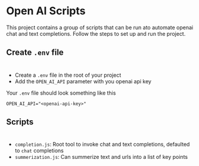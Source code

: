 # Open AI Scripts

This project contains a group of scripts that can be run ato automate openai chat and text completions. Follow the steps to set up and run the project.

## Create `.env` file
#
- Create a `.env` file in the root of your project
- Add the `OPEN_AI_API` parameter with you openai api key

Your `.env` file should look something like this
```.env
OPEN_AI_API="<openai-api-key>"
```

## Scripts
#
- `completion.js`: Root tool to invoke chat and text completions, defaulted to `chat` completions
- `summerization.js`: Can summerize text and urls into a list of key points